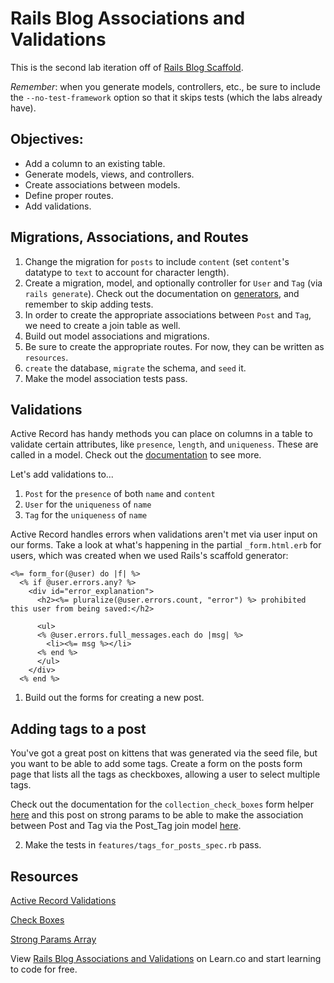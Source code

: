 # Rails Blog Associations and Validations

This is the second lab iteration off of [Rails Blog Scaffold](https://github.com/learn-co-curriculum/rails-blog-scaffold/tree/master).

*Remember*: when you generate models, controllers, etc., be sure to include the `--no-test-framework` option so that it skips tests (which the labs already have).

## Objectives:
- Add a column to an existing table.
- Generate models, views, and controllers.
- Create associations between models.
- Define proper routes.
- Add validations.

## Migrations, Associations, and Routes

1. Change the migration for `posts` to include `content` (set `content`'s datatype to `text` to account for character length).
2. Create a migration, model, and optionally controller for `User` and `Tag` (via `rails generate`). Check out the documentation on [generators](http://api.rubyonrails.org/classes/Rails/Generators.html), and remember to skip adding tests.
3. In order to create the appropriate associations between `Post` and `Tag`, we need to create a join table as well.
4. Build out model associations and migrations.
5. Be sure to create the appropriate routes. For now, they can be written as `resources`.
6. `create` the database, `migrate` the schema, and `seed` it.
7. Make the model association tests pass.

## Validations

Active Record has handy methods you can place on columns in a table to validate certain attributes, like `presence`, `length`, and `uniqueness`. These are called in a model. Check out the [documentation](http://guides.rubyonrails.org/active_record_validations.html) to see more.

Let's add validations to...

1. `Post` for the `presence` of both `name` and `content`
2. `User` for the `uniqueness` of `name`
3. `Tag` for the `uniqueness` of `name`

Active Record handles errors when validations aren't met via user input on our forms. Take a look at what's happening in the partial `_form.html.erb` for users, which was created when we used Rails's scaffold generator:

```erb
<%= form_for(@user) do |f| %>
  <% if @user.errors.any? %>
    <div id="error_explanation">
      <h2><%= pluralize(@user.errors.count, "error") %> prohibited this user from being saved:</h2>

      <ul>
      <% @user.errors.full_messages.each do |msg| %>
        <li><%= msg %></li>
      <% end %>
      </ul>
    </div>
  <% end %>
```

1. Build out the forms for creating a new post.

## Adding tags to a post
  
  You've got a great post on kittens that was generated via the seed file, but you want to be able to add some tags. Create a form on the posts form page that lists all the tags as checkboxes, allowing a user to select multiple tags.
  
  Check out the documentation for the `collection_check_boxes` form helper [here](http://edgeapi.rubyonrails.org/classes/ActionView/Helpers/FormBuilder.html#method-i-collection_check_boxes) and this post on strong params to be able to make the association between Post and Tag via the Post_Tag join model [here](http://stackoverflow.com/questions/16549382/how-to-permit-an-array-with-strong-parameters).

2. Make the tests in `features/tags_for_posts_spec.rb` pass.

## Resources

[Active Record Validations](http://guides.rubyonrails.org/active_record_validations.html)

[Check Boxes](http://edgeapi.rubyonrails.org/classes/ActionView/Helpers/FormBuilder.html#method-i-collection_check_boxes)

[Strong Params Array](http://stackoverflow.com/questions/16549382/how-to-permit-an-array-with-strong-parameters)

<p data-visibility='hidden'>View <a href='https://learn.co/lessons/rails-blog-associations-validations' title='Rails Blog Associations and Validations'>Rails Blog Associations and Validations</a> on Learn.co and start learning to code for free.</p>
